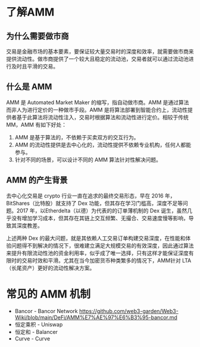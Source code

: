 # 了解AMM
## 为什么需要做市商
交易是金融市场的基本要素，要保证较大量交易时的深度和效率，就需要做市商来提供流动性。做市商提供了一个较大且稳定的流动池，交易者就可以通过流动池进行及时且平滑的交易。
## 什么是 AMM
AMM 是 Automated Market Maker 的缩写，指自动做市商。AMM 是通过算法而非人为进行定价的一种做市手段。AMM 是将算法部署到智能合约上，流动性提供者基于此算法将流动性注入，交易时根据算法和流动性进行定价。相较于传统 MM，AMM 有如下好处：
1. AMM 是基于算法的，不依赖于买卖双方的交互行为。
2. AMM 的流动性提供是去中心化的，流动性提供不依赖专业机构，任何人都能参与。
3. 针对不同的场景，可以设计不同的 AMM 算法针对性解决问题。
## AMM 的产生背景
去中心化交易是 crypto 行业一直在追求的最终交易形态，早在 2016 年，BitShares（比特股）就支持了 Dex 功能，但其存在学习门槛高，深度不足等问题。2017 年，以Etherdelta（以德）为代表的的订单薄机制的 Dex 诞生，虽然几乎没有增加学习成本，但其存在其链上交互频繁、无撮合、交易速度慢等影响，导致其深度教差。

上述两种 Dex 的最大问题，就是其依赖人工交易订单构建交易深度，在性能和体验问题得不到解决的情况下，很难建立满足大规模交易的有效深度，因此通过算法来提升有限流动性池的资金利用率，似乎成了唯一选择，只有这样才能保证深度有限时的交易时效和平滑。尤其在当今加密货币种类繁多的情况下，AMM针对 LTA（长尾资产）更好的流动性解决方案。
# 常见的 AMM 机制
* Bancor - Bancor Network
https://github.com/web3-garden/Web3-Wiki/blob/main/DeFi/AMM%E7%AE%97%E6%B3%95-bancor.md
* 恒定乘积 - Uniswap
* 恒定和 - Balancer
* Curve - Curve
